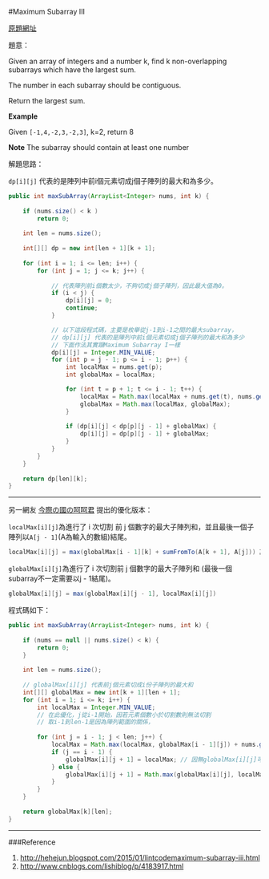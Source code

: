 #Maximum Subarray III

[原題網址](http://www.lintcode.com/en/problem/maximum-subarray-iii/)

題意：

Given an array of integers and a number k, find k non-overlapping subarrays which have the largest sum.

The number in each subarray should be contiguous.

Return the largest sum.

**Example**

Given ```[-1,4,-2,3,-2,3]```, k=2, return 8

**Note**
The subarray should contain at least one number

解題思路：

```dp[i][j]``` 代表的是陣列中前i個元素切成j個子陣列的最大和為多少。


```java
public int maxSubArray(ArrayList<Integer> nums, int k) {
    
    if (nums.size() < k )
        return 0;
        
    int len = nums.size();
    
    int[][] dp = new int[len + 1][k + 1];
    
    for (int i = 1; i <= len; i++) {
        for (int j = 1; j <= k; j++) {
            
            // 代表陣列前i個數太少，不夠切成j個子陣列，因此最大值為0。
            if (i < j) {
                dp[i][j] = 0;
                continue;
            }

            // 以下這段程式碼，主要是枚舉從j-1到i-1之間的最大subarray，
            // dp[i][j] 代表的是陣列中前i個元素切成j個子陣列的最大和為多少
            // 下面作法其實跟Maximum Subarray I一樣
            dp[i][j] = Integer.MIN_VALUE;
            for (int p = j - 1; p <= i - 1; p++) {
                int localMax = nums.get(p);
                int globalMax = localMax;

                for (int t = p + 1; t <= i - 1; t++) {
                    localMax = Math.max(localMax + nums.get(t), nums.get(t));
                    globalMax = Math.max(localMax, globalMax);
                }
                
                if (dp[i][j] < dp[p][j - 1] + globalMax) {
                    dp[i][j] = dp[p][j - 1] + globalMax;
                }
            }
        }
    }
    
    return dp[len][k];
}
```
---
另一網友 [今際の國の呵呵君](http://hehejun.blogspot.com/2015/01/lintcodemaximum-subarray-iii.html) 提出的優化版本：

```localMax[i][j]```為進行了 i 次切割 前 j 個數字的最大子陣列和，並且最後一個子陣列以```A[j - 1]```(A為輸入的數組)結尾。

```java
localMax[i][j] = max(globalMax[i - 1][k] + sumFromTo(A[k + 1], A[j])) 其中 0< k < j;
```


```globalMax[i][j]```為進行了 i 次切割前 j 個數字的最大子陣列和 (最後一個subarray不一定需要以j - 1結尾)。

```java 
globalMax[i][j] = max(globalMax[i][j - 1], localMax[i][j])
```

程式碼如下：

```java
public int maxSubArray(ArrayList<Integer> nums, int k) {
    
    if (nums == null || nums.size() < k) {
        return 0;
    }
    
    int len = nums.size();
    
    // globalMax[i][j] 代表前j個元素切成i份子陣列的最大和
    int[][] globalMax = new int[k + 1][len + 1];
    for (int i = 1; i <= k; i++) {
        int localMax = Integer.MIN_VALUE;
        // 在此優化，j從i-1開始，因若元素個數小於切割數則無法切割
        // 取i-1到len-1是因為陣列範圍的關係，
        
        for (int j = i - 1; j < len; j++) {
            localMax = Math.max(localMax, globalMax[i - 1][j]) + nums.get(j);
            if (j == i - 1) {
                globalMax[i][j + 1] = localMax; // 因無globalMax[i][j]可比較，故直接assign localmax
            } else {
                globalMax[i][j + 1] = Math.max(globalMax[i][j], localMax);
            }
        }
    }
    
    return globalMax[k][len];
}
```
---
###Reference
1. http://hehejun.blogspot.com/2015/01/lintcodemaximum-subarray-iii.html
2. http://www.cnblogs.com/lishiblog/p/4183917.html
